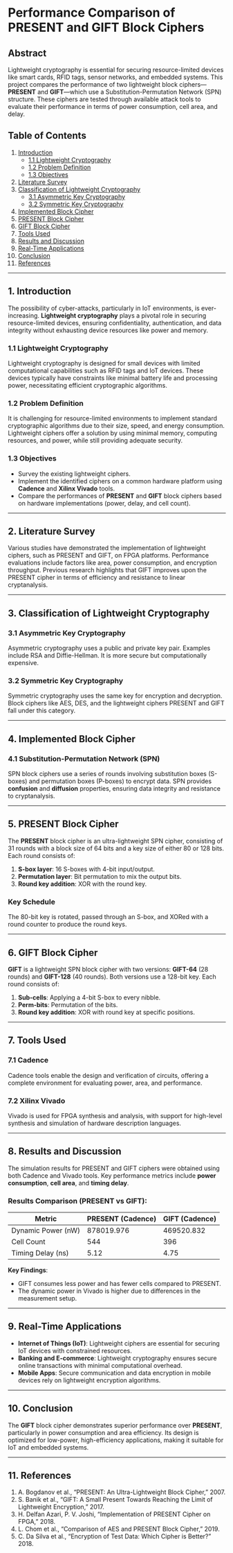 # Performance Comparison of PRESENT and GIFT Block Ciphers

## Abstract
Lightweight cryptography is essential for securing resource-limited devices like smart cards, RFID tags, sensor networks, and embedded systems. This project compares the performance of two lightweight block ciphers—**PRESENT** and **GIFT**—which use a Substitution-Permutation Network (SPN) structure. These ciphers are tested through available attack tools to evaluate their performance in terms of power consumption, cell area, and delay.


## Table of Contents
1. [Introduction](#introduction)
    - [1.1 Lightweight Cryptography](#lightweight-cryptography)
    - [1.2 Problem Definition](#problem-definition)
    - [1.3 Objectives](#objectives)
2. [Literature Survey](#literature-survey)
3. [Classification of Lightweight Cryptography](#classification-of-lightweight-cryptography)
    - [3.1 Asymmetric Key Cryptography](#asymmetric-key-cryptography)
    - [3.2 Symmetric Key Cryptography](#symmetric-key-cryptography)
4. [Implemented Block Cipher](#implemented-block-cipher)
5. [PRESENT Block Cipher](#present-block-cipher)
6. [GIFT Block Cipher](#gift-block-cipher)
7. [Tools Used](#tools-used)
8. [Results and Discussion](#results-and-discussion)
9. [Real-Time Applications](#real-time-applications)
10. [Conclusion](#conclusion)
11. [References](#references)

---

## 1. Introduction

The possibility of cyber-attacks, particularly in IoT environments, is ever-increasing. **Lightweight cryptography** plays a pivotal role in securing resource-limited devices, ensuring confidentiality, authentication, and data integrity without exhausting device resources like power and memory.

### 1.1 Lightweight Cryptography
Lightweight cryptography is designed for small devices with limited computational capabilities such as RFID tags and IoT devices. These devices typically have constraints like minimal battery life and processing power, necessitating efficient cryptographic algorithms.

### 1.2 Problem Definition
It is challenging for resource-limited environments to implement standard cryptographic algorithms due to their size, speed, and energy consumption. Lightweight ciphers offer a solution by using minimal memory, computing resources, and power, while still providing adequate security.

### 1.3 Objectives
- Survey the existing lightweight ciphers.
- Implement the identified ciphers on a common hardware platform using **Cadence** and **Xilinx Vivado** tools.
- Compare the performances of **PRESENT** and **GIFT** block ciphers based on hardware implementations (power, delay, and cell count).

---

## 2. Literature Survey
Various studies have demonstrated the implementation of lightweight ciphers, such as PRESENT and GIFT, on FPGA platforms. Performance evaluations include factors like area, power consumption, and encryption throughput. Previous research highlights that GIFT improves upon the PRESENT cipher in terms of efficiency and resistance to linear cryptanalysis.

---

## 3. Classification of Lightweight Cryptography

### 3.1 Asymmetric Key Cryptography
Asymmetric cryptography uses a public and private key pair. Examples include RSA and Diffie-Hellman. It is more secure but computationally expensive.

### 3.2 Symmetric Key Cryptography
Symmetric cryptography uses the same key for encryption and decryption. Block ciphers like AES, DES, and the lightweight ciphers PRESENT and GIFT fall under this category.

---

## 4. Implemented Block Cipher

### 4.1 Substitution-Permutation Network (SPN)
SPN block ciphers use a series of rounds involving substitution boxes (S-boxes) and permutation boxes (P-boxes) to encrypt data. SPN provides **confusion** and **diffusion** properties, ensuring data integrity and resistance to cryptanalysis.

---

## 5. PRESENT Block Cipher

The **PRESENT** block cipher is an ultra-lightweight SPN cipher, consisting of 31 rounds with a block size of 64 bits and a key size of either 80 or 128 bits. Each round consists of:
1. **S-box layer**: 16 S-boxes with 4-bit input/output.
2. **Permutation layer**: Bit permutation to mix the output bits.
3. **Round key addition**: XOR with the round key.

### Key Schedule
The 80-bit key is rotated, passed through an S-box, and XORed with a round counter to produce the round keys.

---

## 6. GIFT Block Cipher

**GIFT** is a lightweight SPN block cipher with two versions: **GIFT-64** (28 rounds) and **GIFT-128** (40 rounds). Both versions use a 128-bit key. Each round consists of:
1. **Sub-cells**: Applying a 4-bit S-box to every nibble.
2. **Perm-bits**: Permutation of the bits.
3. **Round key addition**: XOR with round key at specific positions.

---

## 7. Tools Used

### 7.1 Cadence
Cadence tools enable the design and verification of circuits, offering a complete environment for evaluating power, area, and performance.

### 7.2 Xilinx Vivado
Vivado is used for FPGA synthesis and analysis, with support for high-level synthesis and simulation of hardware description languages.

---

## 8. Results and Discussion

The simulation results for PRESENT and GIFT ciphers were obtained using both Cadence and Vivado tools. Key performance metrics include **power consumption**, **cell area**, and **timing delay**.

### Results Comparison (PRESENT vs GIFT):

| **Metric**        | **PRESENT** (Cadence) | **GIFT** (Cadence) |
|-------------------|-----------------------|--------------------|
| Dynamic Power (nW)| 878019.976             | 469520.832          |
| Cell Count        | 544                   | 396                |
| Timing Delay (ns) | 5.12                   | 4.75               |

**Key Findings**:
- GIFT consumes less power and has fewer cells compared to PRESENT.
- The dynamic power in Vivado is higher due to differences in the measurement setup.

---

## 9. Real-Time Applications

- **Internet of Things (IoT)**: Lightweight ciphers are essential for securing IoT devices with constrained resources.
- **Banking and E-commerce**: Lightweight cryptography ensures secure online transactions with minimal computational overhead.
- **Mobile Apps**: Secure communication and data encryption in mobile devices rely on lightweight encryption algorithms.

---

## 10. Conclusion

The **GIFT** block cipher demonstrates superior performance over **PRESENT**, particularly in power consumption and area efficiency. Its design is optimized for low-power, high-efficiency applications, making it suitable for IoT and embedded systems.

---

## 11. References

1. A. Bogdanov et al., “PRESENT: An Ultra-Lightweight Block Cipher,” 2007.
2. S. Banik et al., “GIFT: A Small Present Towards Reaching the Limit of Lightweight Encryption,” 2017.
3. H. Delfan Azari, P. V. Joshi, “Implementation of PRESENT Cipher on FPGA,” 2018.
4. L. Chom et al., “Comparison of AES and PRESENT Block Cipher,” 2019.
5. C. Da Silva et al., “Encryption of Test Data: Which Cipher is Better?” 2018.

